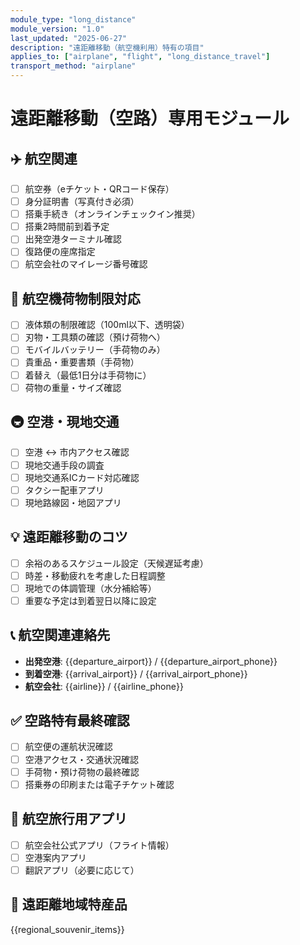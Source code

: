```yaml
---
module_type: "long_distance"
module_version: "1.0"
last_updated: "2025-06-27"
description: "遠距離移動（航空機利用）特有の項目"
applies_to: ["airplane", "flight", "long_distance_travel"]
transport_method: "airplane"
---
```


# 遠距離移動（空路）専用モジュール

## ✈️ 航空関連
- [ ] 航空券（eチケット・QRコード保存）
- [ ] 身分証明書（写真付き必須）
- [ ] 搭乗手続き（オンラインチェックイン推奨）
- [ ] 搭乗2時間前到着予定
- [ ] 出発空港ターミナル確認
- [ ] 復路便の座席指定
- [ ] 航空会社のマイレージ番号確認

## 🧳 航空機荷物制限対応
- [ ] 液体類の制限確認（100ml以下、透明袋）
- [ ] 刃物・工具類の確認（預け荷物へ）
- [ ] モバイルバッテリー（手荷物のみ）
- [ ] 貴重品・重要書類（手荷物）
- [ ] 着替え（最低1日分は手荷物に）
- [ ] 荷物の重量・サイズ確認

## 🚇 空港・現地交通
- [ ] 空港 ↔ 市内アクセス確認
- [ ] 現地交通手段の調査
- [ ] 現地交通系ICカード対応確認
- [ ] タクシー配車アプリ
- [ ] 現地路線図・地図アプリ

## 💡 遠距離移動のコツ
- [ ] 余裕のあるスケジュール設定（天候遅延考慮）
- [ ] 時差・移動疲れを考慮した日程調整
- [ ] 現地での体調管理（水分補給等）
- [ ] 重要な予定は到着翌日以降に設定

## 📞 航空関連連絡先
- **出発空港**: {{departure_airport}} / {{departure_airport_phone}}
- **到着空港**: {{arrival_airport}} / {{arrival_airport_phone}}
- **航空会社**: {{airline}} / {{airline_phone}}

## ✅ 空路特有最終確認
- [ ] 航空便の運航状況確認
- [ ] 空港アクセス・交通状況確認
- [ ] 手荷物・預け荷物の最終確認
- [ ] 搭乗券の印刷または電子チケット確認

## 📱 航空旅行用アプリ
- [ ] 航空会社公式アプリ（フライト情報）
- [ ] 空港案内アプリ
- [ ] 翻訳アプリ（必要に応じて）

## 🎁 遠距離地域特産品
{{regional_souvenir_items}}
